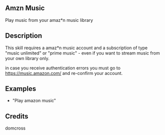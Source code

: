## Amzn Music
Play music from your amaz*n music library

## Description
This skill requires a amaz*n music account and a subscription of type "music unlimited" or "prime music" - even if you want to stream music from your own library only.

in case you receive authentication errors you must go to https://music.amazon.com/ and re-confirm your account.

## Examples
 - "Play amazon music"


## Credits
domcross


